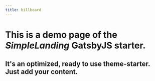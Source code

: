 ```yaml
---
title: billboard
---
```


# This is a demo page of the _SimpleLanding_ GatsbyJS starter.

## It's an optimized, ready to use theme-starter. Just add your content.
